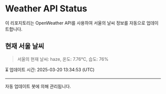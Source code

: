 
# Weather API Status

이 리포지토리는 OpenWeather API를 사용하여 서울의 날씨 정보를 자동으로 업데이트합니다.

## 현재 서울 날씨
> 서울의 현재 날씨: haze, 온도: 7.76°C, 습도: 76%

⏳ 업데이트 시간: 2025-03-20 13:34:53 (UTC)

---
자동 업데이트 봇에 의해 관리됩니다.
